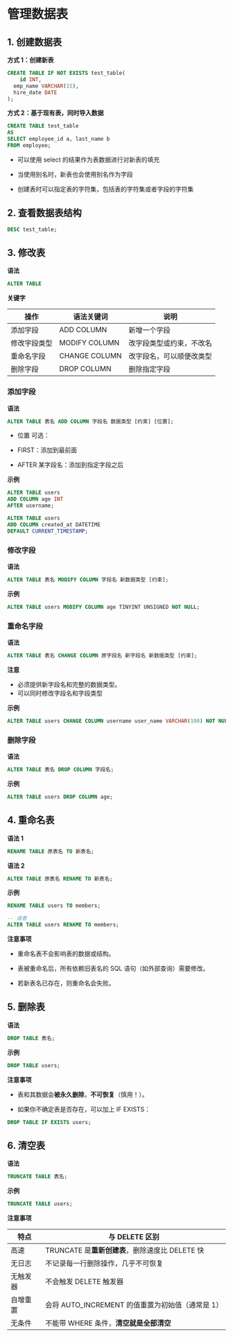 # 管理数据表

## 1. 创建数据表

**方式 1：创建新表**

```sql
CREATE TABLE IF NOT EXISTS test_table(
	id INT,
  emp_name VARCHAR(15),
  hire_date DATE
);
```

**方式 2：基于现有表，同时导入数据**

```sql
CREATE TABLE test_table
AS
SELECT employee_id a, last_name b
FROM employee;
```

- 可以使用 select 的结果作为表数据进行对新表的填充

- 当使用别名时，新表也会使用别名作为字段

- 创建表时可以指定表的字符集，包括表的字符集或者字段的字符集

## 2. 查看数据表结构

```sql
DESC test_table;
```

## 3. 修改表

**语法**

```sql
ALTER TABLE
```

**关键字**

| **操作**     | **语法关键词** | **说明**                 |
| ------------ | -------------- | ------------------------ |
| 添加字段     | ADD COLUMN     | 新增一个字段             |
| 修改字段类型 | MODIFY COLUMN  | 改字段类型或约束，不改名 |
| 重命名字段   | CHANGE COLUMN  | 改字段名，可以顺便改类型 |
| 删除字段     | DROP COLUMN    | 删除指定字段             |

### 添加字段

**语法**

```sql
ALTER TABLE 表名 ADD COLUMN 字段名 数据类型 [约束] [位置];
```

- 位置 可选：

- FIRST：添加到最前面

- AFTER 某字段名：添加到指定字段之后

**示例**

```sql
ALTER TABLE users
ADD COLUMN age INT
AFTER username;

ALTER TABLE users
ADD COLUMN created_at DATETIME
DEFAULT CURRENT_TIMESTAMP;
```

### 修改字段

**语法**

```sql
ALTER TABLE 表名 MODIFY COLUMN 字段名 新数据类型 [约束];
```

**示例**

```sql
ALTER TABLE users MODIFY COLUMN age TINYINT UNSIGNED NOT NULL;
```

### 重命名字段

**语法**

```sql
ALTER TABLE 表名 CHANGE COLUMN 原字段名 新字段名 新数据类型 [约束];
```

**注意**

- 必须提供新字段名和完整的数据类型。
- 可以同时修改字段名和字段类型

**示例**

```sql
ALTER TABLE users CHANGE COLUMN username user_name VARCHAR(100) NOT NULL;
```

### 删除字段

**语法**

```sql
ALTER TABLE 表名 DROP COLUMN 字段名;
```

**示例**

```sql
ALTER TABLE users DROP COLUMN age;
```

## 4. 重命名表

**语法 1**

```sql
RENAME TABLE 原表名 TO 新表名;
```

**语法 2**

```sql
ALTER TABLE 原表名 RENAME TO 新表名;
```

**示例**

```sql
RENAME TABLE users TO members;

-- 或者
ALTER TABLE users RENAME TO members;
```

**注意事项**

- 重命名表不会影响表的数据或结构。

- 表被重命名后，所有依赖旧表名的 SQL 语句（如外部查询）需要修改。

- 若新表名已存在，则重命名会失败。

## 5. 删除表

**语法**

```sql
DROP TABLE 表名;
```

**示例**

```sql
DROP TABLE users;
```

**注意事项**

- 表和其数据会**被永久删除**，**不可恢复**（慎用！）。

- 如果你不确定表是否存在，可以加上 IF EXISTS：

```sql
DROP TABLE IF EXISTS users;
```

## 6. 清空表

**语法**

```sql
TRUNCATE TABLE 表名;
```

**示例**

```sql
TRUNCATE TABLE users;
```

**注意事项**

| **特点** | **与** DELETE **区别**                           |
| -------- | ------------------------------------------------ |
| 高速     | TRUNCATE 是**重新创建表**，删除速度比 DELETE 快  |
| 无日志   | 不记录每一行删除操作，几乎不可恢复               |
| 无触发器 | 不会触发 DELETE 触发器                           |
| 自增重置 | 会将 AUTO_INCREMENT 的值重置为初始值（通常是 1） |
| 无条件   | 不能带 WHERE 条件，**清空就是全部清空**          |
